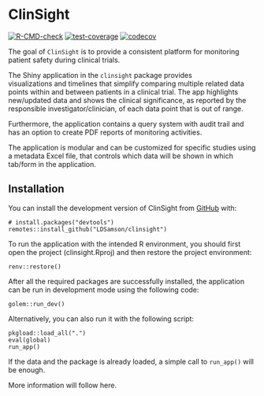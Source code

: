 
# ClinSight

<!-- badges: start -->
[![R-CMD-check](https://github.com/LDSamson/clinsight/actions/workflows/R-CMD-check.yaml/badge.svg)](https://github.com/LDSamson/clinsight/actions/workflows/R-CMD-check.yaml)
[![test-coverage](https://github.com/LDSamson/clinsight/actions/workflows/test-coverage.yaml/badge.svg)](https://github.com/LDSamson/clinsight/actions/workflows/test-coverage.yaml)
[![codecov](https://codecov.io/github/LDSamson/clinsight/graph/badge.svg?token=T63MIKBP8L)](https://codecov.io/github/LDSamson/clinsight)
<!-- badges: end -->

The goal of `ClinSight` is to provide a consistent platform for monitoring patient safety during clinical
trials. 

The Shiny application in the `clinsight` package provides  
visualizations and timelines that simplify comparing multiple related data points 
within and between patients in a clinical trial. The app highlights new/updated data 
and shows the clinical significance, as reported by the responsible 
investigator/clinician, of each data point that is out of range.

Furthermore, the application contains a query system with audit trail and has an 
option to create PDF reports of monitoring activities. 

The application is modular and can be customized for specific studies using a 
metadata Excel file, that controls which data will be shown in which 
tab/form in the application.

## Installation

You can install the development version of ClinSight from 
[GitHub](https://github.com/) with:

```
# install.packages("devtools")
remotes::install_github("LDSamson/clinsight")
```

To run the application with the intended R environment, you should first open 
the project (clinsight.Rproj) and then restore the project environment:

```
renv::restore()
```

After all the required packages are successfully installed, the application can 
be run in development mode using the following code:


``` 
golem::run_dev()
```

Alternatively, you can also run it with the following script: 

``` 
pkgload::load_all(".")
eval(global)
run_app()
```

If the data and the package is already loaded, a simple call to `run_app()` will 
be enough. 

More information will follow here.

